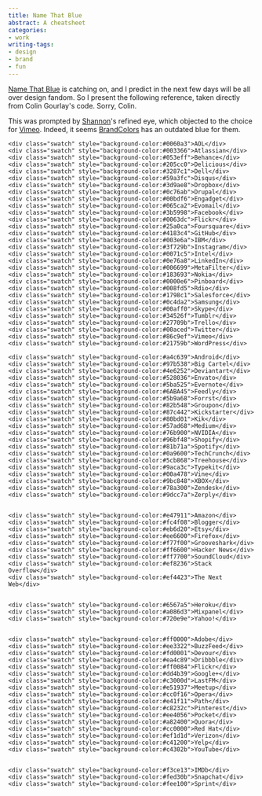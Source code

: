 ```yaml
---
title: Name That Blue
abstract: A cheatsheet
categories:
- work
writing-tags:
- design
- brand
- fun
---
```


<p>
	<a href="http://namethatblue.com/">Name That Blue</a> is catching on, and I predict in the next few days will be all over design fandom. So I present the following reference, taken directly from Colin Gourlay's code. Sorry, Colin.
</p>
<p>
	This was prompted by <a href="http://shannonethomas.com/">Shannon</a>'s refined eye, which objected to the choice for <a href="http://vimeo.com/">Vimeo</a>. Indeed, it seems <a href="http://brandcolors.net/">BrandColors</a> has an outdated blue for them.
</p>

<p>
	<style>
		.swatch {
			font-family: Futura, sans-serif;
			margin: 1px;
			padding: 5px;
			color: #fff;
		}
	</style>

	<div class="swatch" style="background-color:#0060a3">AOL</div>
	<div class="swatch" style="background-color:#003366">Atlassian</div>
	<div class="swatch" style="background-color:#053eff">Behance</div>
	<div class="swatch" style="background-color:#205cc0">Delicious</div>
	<div class="swatch" style="background-color:#3287c1">Dell</div>
	<div class="swatch" style="background-color:#59a3fc">Disqus</div>
	<div class="swatch" style="background-color:#3d9ae8">Dropbox</div>
	<div class="swatch" style="background-color:#0c76ab">Drupal</div>
	<div class="swatch" style="background-color:#00bdf6">Engadget</div>
	<div class="swatch" style="background-color:#065ca2">Evomail</div>
	<div class="swatch" style="background-color:#3b5998">Facebook</div>
	<div class="swatch" style="background-color:#0063dc">Flickr</div>
	<div class="swatch" style="background-color:#25a0ca">Foursquare</div>
	<div class="swatch" style="background-color:#4183c4">GitHub</div>
	<div class="swatch" style="background-color:#003e6a">IBM</div>
	<div class="swatch" style="background-color:#3f729b">Instagram</div>
	<div class="swatch" style="background-color:#0071c5">Intel</div>
	<div class="swatch" style="background-color:#0e76a8">LinkedIn</div>
	<div class="swatch" style="background-color:#006699">MetaFilter</div>
	<div class="swatch" style="background-color:#183693">Nokia</div>
	<div class="swatch" style="background-color:#0000e6">Pinboard</div>
	<div class="swatch" style="background-color:#008fd5">Rdio</div>
	<div class="swatch" style="background-color:#1798c1">Salesforce</div>
	<div class="swatch" style="background-color:#0c4da2">Samsung</div>
	<div class="swatch" style="background-color:#00aff0">Skype</div>
	<div class="swatch" style="background-color:#34526f">Tumblr</div>
	<div class="swatch" style="background-color:#27709b">Trello</div>
	<div class="swatch" style="background-color:#00aced">Twitter</div>
	<div class="swatch" style="background-color:#86c9ef">Vimeo</div>
	<div class="swatch" style="background-color:#21759b">WordPress</div>

	<div class="swatch" style="background-color:#a4c639">Android</div>
	<div class="swatch" style="background-color:#97b538">Big Cartel</div>
	<div class="swatch" style="background-color:#4e6252">Deviantart</div>
	<div class="swatch" style="background-color:#528036">Envato</div>
	<div class="swatch" style="background-color:#5ba525">Evernote</div>
	<div class="swatch" style="background-color:#6ABA45">Feedly</div>
	<div class="swatch" style="background-color:#5b9a68">Forrst</div>
	<div class="swatch" style="background-color:#82b548">Groupon</div>
	<div class="swatch" style="background-color:#87c442">Kickstarter</div>
	<div class="swatch" style="background-color:#80bd01">Kik</div>
	<div class="swatch" style="background-color:#57ad68">Medium</div>
	<div class="swatch" style="background-color:#76b900">NVIDIA</div>
	<div class="swatch" style="background-color:#96bf48">Shopify</div>
	<div class="swatch" style="background-color:#81b71a">Spotify</div>
	<div class="swatch" style="background-color:#0a9600">TechCrunch</div>
	<div class="swatch" style="background-color:#5cb868">Treehouse</div>
	<div class="swatch" style="background-color:#9aca3c">Typekit</div>
	<div class="swatch" style="background-color:#00a478">Vine</div>
	<div class="swatch" style="background-color:#9bc848">XBOX</div>
	<div class="swatch" style="background-color:#78a300">Zendesk</div>
	<div class="swatch" style="background-color:#9dcc7a">Zerply</div>


	<div class="swatch" style="background-color:#e47911">Amazon</div>
	<div class="swatch" style="background-color:#fc4f08">Blogger</div>
	<div class="swatch" style="background-color:#eb6d20">Etsy</div>
	<div class="swatch" style="background-color:#ee6600">Firefox</div>
	<div class="swatch" style="background-color:#f77f00">Grooveshark</div>
	<div class="swatch" style="background-color:#ff6600">Hacker News</div>
	<div class="swatch" style="background-color:#ff7700">SoundCloud</div>
	<div class="swatch" style="background-color:#ef8236">Stack Overflow</div>
	<div class="swatch" style="background-color:#ef4423">The Next Web</div>


	<div class="swatch" style="background-color:#6567a5">Heroku</div>
	<div class="swatch" style="background-color:#a086d3">Mixpanel</div>
	<div class="swatch" style="background-color:#720e9e">Yahoo!</div>


	<div class="swatch" style="background-color:#ff0000">Adobe</div>
	<div class="swatch" style="background-color:#ee3322">BuzzFeed</div>
	<div class="swatch" style="background-color:#fd0001">Devour</div>
	<div class="swatch" style="background-color:#ea4c89">Dribbble</div>
	<div class="swatch" style="background-color:#ff0084">Flickr</div>
	<div class="swatch" style="background-color:#dd4b39">Google+</div>
	<div class="swatch" style="background-color:#c3000d">LastFM</div>
	<div class="swatch" style="background-color:#e51937">Meetup</div>
	<div class="swatch" style="background-color:#cc0f16">Opera</div>
	<div class="swatch" style="background-color:#e41f11">Path</div>
	<div class="swatch" style="background-color:#c8232c">Pinterest</div>
	<div class="swatch" style="background-color:#ee4056">Pocket</div>
	<div class="swatch" style="background-color:#a82400">Quora</div>
	<div class="swatch" style="background-color:#cc0000">Red Hat</div>
	<div class="swatch" style="background-color:#ef1d1d">Verizon</div>
	<div class="swatch" style="background-color:#c41200">Yelp</div>
	<div class="swatch" style="background-color:#c4302b">YouTube</div>


	<div class="swatch" style="background-color:#f3ce13">IMDb</div>
	<div class="swatch" style="background-color:#fed30b">Snapchat</div>
	<div class="swatch" style="background-color:#fee100">Sprint</div>
</p>
